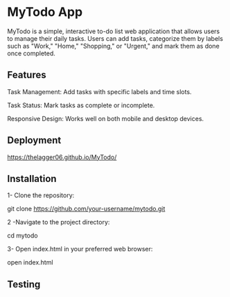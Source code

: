 

# MyTodo App

MyTodo is a simple, interactive to-do list web application that allows users to manage their daily tasks. Users can add tasks, categorize them by labels such as "Work," "Home," "Shopping," or "Urgent," and mark them as done once completed.

## Features

Task Management: Add tasks with specific labels and time slots.

Task Status: Mark tasks as complete or incomplete.

Responsive Design: Works well on both mobile and desktop devices.


## Deployment

https://thelagger06.github.io/MyTodo/



## Installation

1- Clone the repository:

git clone https://github.com/your-username/mytodo.git

2 -Navigate to the project directory:

cd mytodo

3- Open index.html in your preferred web browser:

open index.html


## Testing

